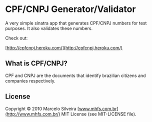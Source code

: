 CPF/CNPJ Generator/Validator
============================

A very simple sinatra app that generates CPF/CNPJ numbers for test purposes. It also validates these numbers.

Check out:

[http://cpfcnpj.heroku.com/](http://cpfcnpj.heroku.com/)

What is CPF/CNPJ?
-----------------

CPF and CNPJ are the documents that identify brazilian citizens and companies respectively.

License
-------

Copyright © 2010 Marcelo Silveira
[www.mhfs.com.br](http://www.mhfs.com.br/)
MIT License (see MIT-LICENSE file).
